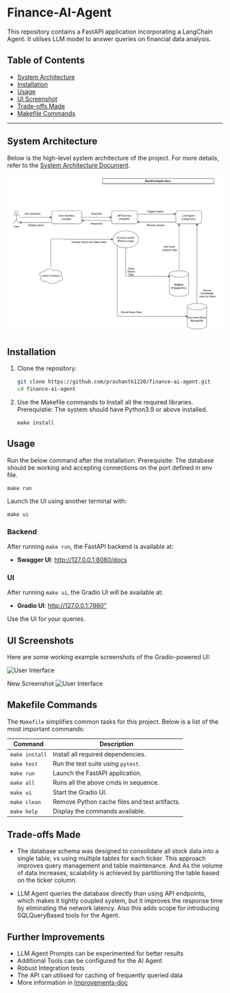 # Finance-AI-Agent

This repository contains a FastAPI application incorporating a LangChain Agent.
It utilses LLM model to answer queries on financial data analysis. 
 

## Table of Contents

- [System Architecture](#system-architecture)
- [Installation](#installation)
- [Usage](#usage)
- [UI Screenshot](#ui-screenshot)
- [Trade-offs Made](#trade-offs)
- [Makefile Commands](#makefile-commands)

---


## System Architecture

Below is the high-level system architecture of the project. For more details, refer to the [System Architecture Document](docs/component-diagram.pdf).

![System Architecture](docs/system-architecture-thumbnail.png)


## Installation

1. Clone the repository:
   ```bash
   git clone https://github.com/prashantk1220/finance-ai-agent.git
   cd finance-ai-agent
   ```
   
2. Use the Makefile commands to Install all the required libraries.
   Prerequistie: The system should have Python3.9 or above installed. 
    ```
   make install
   ```
  

## Usage

Run the below command after the installation. 
Prerequisite: The database should be working and accepting connections on the port defined in env file.
```
make run
```

Launch the UI using another terminal with:
```
make ui
```

### Backend 
After running `make run`, the FastAPI backend is available at:
 * **Swagger UI**: http://127.0.0.1:8080/docs 
 
### UI 
After running `make ui`, the Gradio UI will be available at:
 * **Gradio UI**: http://127.0.0.1:7860”

Use the UI for your queries. 


## UI Screenshots

Here are some working example screenshots of the Gradio-powered UI:

![User Interface](docs/ui-screenshot.png) 

New Screenshot
![User Interface](docs/ui-screenshot-2.png) 


Makefile Commands 
-----------------

The `Makefile` simplifies common tasks for this project. Below is a list of the most important commands:

| Command         | Description                                           |
|-----------------|-------------------------------------------------------|
| `make install`  | Install all required dependencies.                    |
| `make test`     | Run the test suite using `pytest`.                    |
| `make run`      | Launch the FastAPI application.                       |
| `make all`      | Runs all the above cmds in sequence.                                  |
| `make ui`       | Start the Gradio UI.                                  |
| `make clean`    | Remove Python cache files and test artifacts.         |
| `make help`     | Display the commands available.         |



Trade-offs Made
----------------

- The database schema was designed to consolidate all stock data into a single table, vs using multiple tables for each ticker.
This approach improves query management and table maintenance.
And As the volume of data increases, scalability is achieved by partitioning the table based on the ticker column.

- LLM Agent queries the database directly than using API endpoints, which makes it tightly coupled system,
but it improves the response time by eliminating the network latency. 
Also this adds scope for introducing SQLQueryBased tools for the Agent.
 


Further Improvements 
----------------- 

- LLM Agent Prompts can be experimented for better results
- Additional Tools can be configured for the AI Agent
- Robust Integration tests
- The API can utilised for caching of frequently queried data
- More information in [Improvements-doc](docs/Improvements.md)

